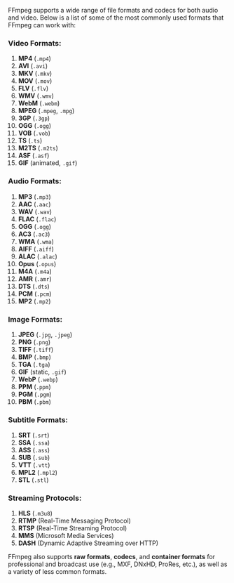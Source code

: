 FFmpeg supports a wide range of file formats and codecs for both audio and video. Below is a list of some of the most commonly used formats that FFmpeg can work with:

### **Video Formats:**
1. **MP4** (`.mp4`)
2. **AVI** (`.avi`)
3. **MKV** (`.mkv`)
4. **MOV** (`.mov`)
5. **FLV** (`.flv`)
6. **WMV** (`.wmv`)
7. **WebM** (`.webm`)
8. **MPEG** (`.mpeg`, `.mpg`)
9. **3GP** (`.3gp`)
10. **OGG** (`.ogg`)
11. **VOB** (`.vob`)
12. **TS** (`.ts`)
13. **M2TS** (`.m2ts`)
14. **ASF** (`.asf`)
15. **GIF** (animated, `.gif`)

### **Audio Formats:**
1. **MP3** (`.mp3`)
2. **AAC** (`.aac`)
3. **WAV** (`.wav`)
4. **FLAC** (`.flac`)
5. **OGG** (`.ogg`)
6. **AC3** (`.ac3`)
7. **WMA** (`.wma`)
8. **AIFF** (`.aiff`)
9. **ALAC** (`.alac`)
10. **Opus** (`.opus`)
11. **M4A** (`.m4a`)
12. **AMR** (`.amr`)
13. **DTS** (`.dts`)
14. **PCM** (`.pcm`)
15. **MP2** (`.mp2`)

### **Image Formats:**
1. **JPEG** (`.jpg`, `.jpeg`)
2. **PNG** (`.png`)
3. **TIFF** (`.tiff`)
4. **BMP** (`.bmp`)
5. **TGA** (`.tga`)
6. **GIF** (static, `.gif`)
7. **WebP** (`.webp`)
8. **PPM** (`.ppm`)
9. **PGM** (`.pgm`)
10. **PBM** (`.pbm`)

### **Subtitle Formats:**
1. **SRT** (`.srt`)
2. **SSA** (`.ssa`)
3. **ASS** (`.ass`)
4. **SUB** (`.sub`)
5. **VTT** (`.vtt`)
6. **MPL2** (`.mpl2`)
7. **STL** (`.stl`)

### **Streaming Protocols:**
1. **HLS** (`.m3u8`)
2. **RTMP** (Real-Time Messaging Protocol)
3. **RTSP** (Real-Time Streaming Protocol)
4. **MMS** (Microsoft Media Services)
5. **DASH** (Dynamic Adaptive Streaming over HTTP)

FFmpeg also supports **raw formats**, **codecs**, and **container formats** for professional and broadcast use (e.g., MXF, DNxHD, ProRes, etc.), as well as a variety of less common formats.